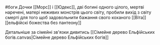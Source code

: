 #боги 
Дочки [[Морс]] і [[Юдекс]], дві богині одного цілого, мертві наречені, матері неживих монстрів цього світу, пробили вихід з світу смерті для того щоб задовольнити бажання свого коханого [[Віта]]
[[ельфійскі божества без пантеону]]

Детальніше за сімейні зв'язки дивитись [[Сімейне дерево Ельфійських богів.canvas|Сімейне дерево Ельфійських богів]]